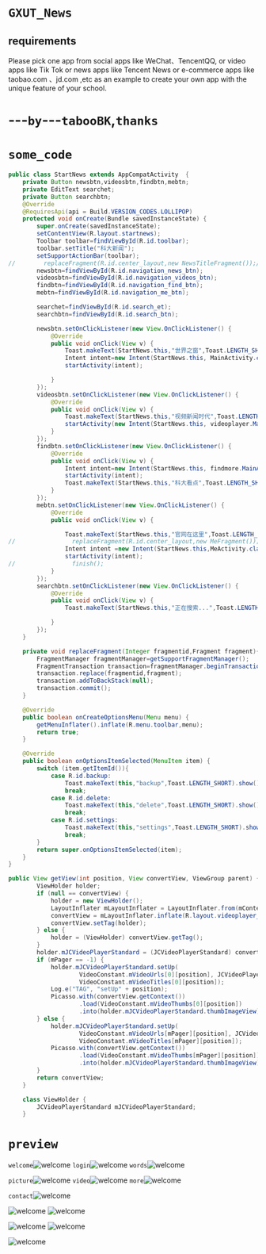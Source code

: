 # `GXUT_News`
## requirements
Please pick one app from social apps like WeChat、TencentQQ, 
or video apps like Tik Tok or news apps like Tencent News or
e-commerce apps like taobao.com 、jd.com ,etc as an example to 
create your own app with the unique feature of your school.

# ---`by`---`tabooBK`,`thanks`

# `some_code`
```java
public class StartNews extends AppCompatActivity  {
    private Button newsbtn,videosbtn,findbtn,mebtn;
    private EditText searchet;
    private Button searchbtn;
    @Override
    @RequiresApi(api = Build.VERSION_CODES.LOLLIPOP)
    protected void onCreate(Bundle savedInstanceState) {
        super.onCreate(savedInstanceState);
        setContentView(R.layout.startnews);
        Toolbar toolbar=findViewById(R.id.toolbar);
        toolbar.setTitle("科大新闻");
        setSupportActionBar(toolbar);
//        replaceFragment(R.id.center_layout,new NewsTitleFragment());//
        newsbtn=findViewById(R.id.navigation_news_btn);
        videosbtn=findViewById(R.id.navigation_videos_btn);
        findbtn=findViewById(R.id.navigation_find_btn);
        mebtn=findViewById(R.id.navigation_me_btn);

        searchet=findViewById(R.id.search_et);
        searchbtn=findViewById(R.id.search_btn);

        newsbtn.setOnClickListener(new View.OnClickListener() {
            @Override
            public void onClick(View v) {
                Toast.makeText(StartNews.this,"世界之窗",Toast.LENGTH_SHORT).show();
                Intent intent=new Intent(StartNews.this, MainActivity.class);
                startActivity(intent);

            }
        });
        videosbtn.setOnClickListener(new View.OnClickListener() {
            @Override
            public void onClick(View v) {
                Toast.makeText(StartNews.this,"视频新闻时代",Toast.LENGTH_SHORT).show();
                startActivity(new Intent(StartNews.this, videoplayer.MainActivity.class));
            }
        });
        findbtn.setOnClickListener(new View.OnClickListener() {
            @Override
            public void onClick(View v) {
                Intent intent=new Intent(StartNews.this, findmore.MainActivity.class);
                startActivity(intent);
                Toast.makeText(StartNews.this,"科大看点",Toast.LENGTH_SHORT).show();
            }
        });
        mebtn.setOnClickListener(new View.OnClickListener() {
            @Override
            public void onClick(View v) {

                Toast.makeText(StartNews.this,"官网在这里",Toast.LENGTH_SHORT).show();
//                replaceFragment(R.id.center_layout,new MeFragment());
                Intent intent =new Intent(StartNews.this,MeActivity.class);
                startActivity(intent);
//                finish();
            }
        });
        searchbtn.setOnClickListener(new View.OnClickListener() {
            @Override
            public void onClick(View v) {
                Toast.makeText(StartNews.this,"正在搜索...",Toast.LENGTH_SHORT).show();

            }
        });
    }

    private void replaceFragment(Integer fragmentid,Fragment fragment){
        FragmentManager fragmentManager=getSupportFragmentManager();
        FragmentTransaction transaction=fragmentManager.beginTransaction();
        transaction.replace(fragmentid,fragment);
        transaction.addToBackStack(null);
        transaction.commit();
    }

    @Override
    public boolean onCreateOptionsMenu(Menu menu) {
        getMenuInflater().inflate(R.menu.toolbar,menu);
        return true;
    }

    @Override
    public boolean onOptionsItemSelected(MenuItem item) {
        switch (item.getItemId()){
            case R.id.backup:
                Toast.makeText(this,"backup",Toast.LENGTH_SHORT).show();
                break;
            case R.id.delete:
                Toast.makeText(this,"delete",Toast.LENGTH_SHORT).show();
                break;
            case R.id.settings:
                Toast.makeText(this,"settings",Toast.LENGTH_SHORT).show();
                break;
        }
        return super.onOptionsItemSelected(item);
    }
}

public View getView(int position, View convertView, ViewGroup parent) {
        ViewHolder holder;
        if (null == convertView) {
            holder = new ViewHolder();
            LayoutInflater mLayoutInflater = LayoutInflater.from(mContext);
            convertView = mLayoutInflater.inflate(R.layout.videoplayer_item_videoview, null);
            convertView.setTag(holder);
        } else {
            holder = (ViewHolder) convertView.getTag();
        }
        holder.mJCVideoPlayerStandard = (JCVideoPlayerStandard) convertView.findViewById(R.id.videoplayer);
        if (mPager == -1) {
            holder.mJCVideoPlayerStandard.setUp(
                    VideoConstant.mVideoUrls[0][position], JCVideoPlayer.SCREEN_LAYOUT_LIST,
                    VideoConstant.mVideoTitles[0][position]);
            Log.e("TAG", "setUp" + position);
            Picasso.with(convertView.getContext())
                    .load(VideoConstant.mVideoThumbs[0][position])
                    .into(holder.mJCVideoPlayerStandard.thumbImageView);
        } else {
            holder.mJCVideoPlayerStandard.setUp(
                    VideoConstant.mVideoUrls[mPager][position], JCVideoPlayer.SCREEN_LAYOUT_LIST,
                    VideoConstant.mVideoTitles[mPager][position]);
            Picasso.with(convertView.getContext())
                    .load(VideoConstant.mVideoThumbs[mPager][position])
                    .into(holder.mJCVideoPlayerStandard.thumbImageView);
        }
        return convertView;
    }

    class ViewHolder {
        JCVideoPlayerStandard mJCVideoPlayerStandard;
    }
```
# `preview`
`welcome`![welcome](https://github.com/javadoer/GXUT_News/blob/master/preview_images/welcome.png)
`login`![welcome](https://github.com/javadoer/GXUT_News/blob/master/preview_images/login.png)
`words`![welcome](https://github.com/javadoer/GXUT_News/blob/master/preview_images/word.png)


`picture`![welcome](https://github.com/javadoer/GXUT_News/blob/master/preview_images/picture.png)
`video`![welcome](https://github.com/javadoer/GXUT_News/blob/master/preview_images/video.png)
`more`![welcome](https://github.com/javadoer/GXUT_News/blob/master/preview_images/more.png)

`contact`![welcome](https://github.com/javadoer/GXUT_News/blob/master/preview_images/contact.png)


![welcome](https://github.com/javadoer/GXUT_News/blob/master/preview_images/one.gif)
![welcome](https://github.com/javadoer/GXUT_News/blob/master/preview_images/two.gif)


![welcome](https://github.com/javadoer/GXUT_News/blob/master/preview_images/three.gif)
![welcome](https://github.com/javadoer/GXUT_News/blob/master/preview_images/four.gif)


![welcome](https://github.com/javadoer/GXUT_News/blob/master/preview_images/five.gif)
